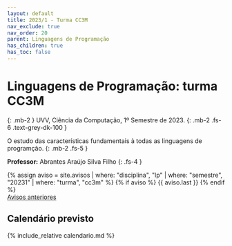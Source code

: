 ```yaml
---
layout: default
title: 2023/1 - Turma CC3M
nav_exclude: true
nav_order: 20
parent: Linguagens de Programação
has_children: true
has_toc: false
---
```


# **Linguagens de Programação: turma CC3M**
{: .mb-2 }
UVV, Ciência da Computação, 1º Semestre de 2023.
{: .mb-2 .fs-6 .text-grey-dk-100 }

O estudo das características fundamentais à todas as linguagens
de programção.
{: .mb-2 .fs-5 }

**Professor:** Abrantes Araújo Silva Filho
{: .fs-4 }

<div class="d-flex">
  <div class="flex-justify-start" style="flex-grow: 1">
  {% assign aviso = site.avisos
     | where: "disciplina", "lp"
     | where: "semestre", "20231"
     | where: "turma", "cc3m" %}
  {% if aviso %}
    {{ aviso.last }}
  {% endif %}
  </div>
</div>
<div style="flex-grow: 0">
  <a href="{{ page.dir }}avisos" class="btn btn-outline">Avisos anteriores</a>
</div>

## Calendário previsto

{% include_relative calendario.md %}
